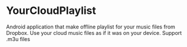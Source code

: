 # YourCloudPlaylist
Android application that make offline playlist for your music files from Dropbox. Use your cloud music files as if it was on your device.
Support .m3u files
